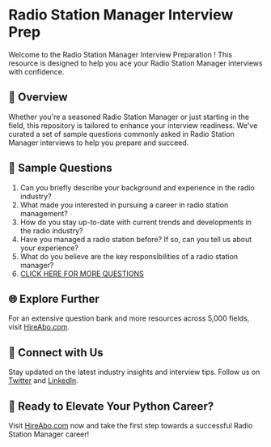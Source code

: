 # Radio Station Manager Interview Prep

Welcome to the Radio Station Manager Interview Preparation ! This resource is designed to help you ace your Radio Station Manager interviews with confidence.

## 🚀 Overview

Whether you're a seasoned Radio Station Manager or just starting in the field, this repository is tailored to enhance your interview readiness. We've curated a set of sample questions commonly asked in Radio Station Manager interviews to help you prepare and succeed.

## 📝 Sample Questions

1. Can you briefly describe your background and experience in the radio industry?
2. What made you interested in pursuing a career in radio station management?
3. How do you stay up-to-date with current trends and developments in the radio industry?
4. Have you managed a radio station before? If so, can you tell us about your experience?
5. What do you believe are the key responsibilities of a radio station manager?
6. [CLICK HERE FOR MORE QUESTIONS](https://hireabo.com/job/8_2_13/Radio%20Station%20Manager)

## 🌐 Explore Further

For an extensive question bank and more resources across 5,000 fields, visit [HireAbo.com](https://www.hireabo.com).

## 📱 Connect with Us

Stay updated on the latest industry insights and interview tips. Follow us on [Twitter](https://twitter.com/hireabo) and [LinkedIn](https://www.linkedin.com/in/hire-abo-3609972a8/).

## 🚀 Ready to Elevate Your Python Career?

Visit [HireAbo.com](https://www.hireabo.com) now and take the first step towards a successful Radio Station Manager career!